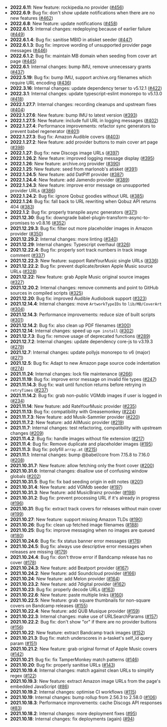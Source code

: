 - **2022.6.11**: New feature: rockipedia.no provider ([#456](https://github.com/ROpdebee/mb-userscripts/pull/456))
- **2022.6.9**: Bug fix: don't show update notifications when there are no new features ([#462](https://github.com/ROpdebee/mb-userscripts/pull/462))
- **2022.6.8**: New feature: update notifications ([#458](https://github.com/ROpdebee/mb-userscripts/pull/458))
- **2022.6.1.5**: Internal changes: redeploying because of earlier failure ([#449](https://github.com/ROpdebee/mb-userscripts/pull/449))
- **2022.6.1.4**: Bug fix: sanitise MBID in atisket seeder ([#447](https://github.com/ROpdebee/mb-userscripts/pull/447))
- **2022.6.1.3**: Bug fix: improve wording of unsupported provider page messages ([#446](https://github.com/ROpdebee/mb-userscripts/pull/446))
- **2022.6.1.2**: Bug fix: maintain MB domain when seeding from cover art page ([#445](https://github.com/ROpdebee/mb-userscripts/pull/445))
- **2022.6.1**: Internal changes: bump IMU, remove unnecessary grants ([#437](https://github.com/ROpdebee/mb-userscripts/pull/437))
- **2022.5.19**: Bug fix: bump IMU, support archive.org filenames which require URL encoding ([#436](https://github.com/ROpdebee/mb-userscripts/pull/436))
- **2022.3.16**: Internal changes: update dependency terser to v5.12.1 ([#422](https://github.com/ROpdebee/mb-userscripts/pull/422))
- **2022.3.1**: Internal changes: update typescript-eslint monorepo to v5.13.0 ([#418](https://github.com/ROpdebee/mb-userscripts/pull/418))
- **2022.1.27.7**: Internal changes: recording cleanups and upstream fixes ([#404](https://github.com/ROpdebee/mb-userscripts/pull/404))
- **2022.1.27.6**: New feature: bump IMU to latest version ([#393](https://github.com/ROpdebee/mb-userscripts/pull/393))
- **2022.1.27.5**: New feature: include full URL in logging messages ([#402](https://github.com/ROpdebee/mb-userscripts/pull/402))
- **2022.1.27.4**: Performance improvements: refactor sync generators to prevent babel regenerator ([#401](https://github.com/ROpdebee/mb-userscripts/pull/401))
- **2022.1.27.3**: Bug fix: Amazon Audible covers ([#403](https://github.com/ROpdebee/mb-userscripts/pull/403))
- **2022.1.27.2**: New feature: add provider buttons to main cover art page ([#398](https://github.com/ROpdebee/mb-userscripts/pull/398))
- **2022.1.27**: Bug fix: new Discogs image URLs ([#397](https://github.com/ROpdebee/mb-userscripts/pull/397))
- **2022.1.26.2**: New feature: improved logging message display ([#395](https://github.com/ROpdebee/mb-userscripts/pull/395))
- **2022.1.26**: New feature: archive.org provider ([#390](https://github.com/ROpdebee/mb-userscripts/pull/390))
- **2022.1.25**: New feature: seed from marlonob's atisket ([#391](https://github.com/ROpdebee/mb-userscripts/pull/391))
- **2022.1.24.5**: New feature: add DatPiff provider ([#387](https://github.com/ROpdebee/mb-userscripts/pull/387))
- **2022.1.24.4**: New feature: add Jamendo provider ([#389](https://github.com/ROpdebee/mb-userscripts/pull/389))
- **2022.1.24.3**: New feature: improve error message on unsupported provider URLs ([#386](https://github.com/ROpdebee/mb-userscripts/pull/386))
- **2022.1.24.2**: Bug fix: ignore Qobuz goodies without URL ([#385](https://github.com/ROpdebee/mb-userscripts/pull/385))
- **2022.1.24**: Bug fix: fall back to URL rewriting when Qobuz API returns 404 ([#383](https://github.com/ROpdebee/mb-userscripts/pull/383))
- **2022.1.2**: Bug fix: properly transpile async generators ([#371](https://github.com/ROpdebee/mb-userscripts/pull/371))
- **2021.12.30**: Bug fix: downgrade babel-plugin-transform-async-to-promises to v0.8.16 ([#352](https://github.com/ROpdebee/mb-userscripts/pull/352))
- **2021.12.29.3**: Bug fix: filter out more placeholder images in Amazon provider ([#350](https://github.com/ROpdebee/mb-userscripts/pull/350))
- **2021.12.29.2**: Internal changes: more linting ([#340](https://github.com/ROpdebee/mb-userscripts/pull/340))
- **2021.12.29**: Internal changes: Typescript overhaul ([#326](https://github.com/ROpdebee/mb-userscripts/pull/326))
- **2021.12.22.4**: Bug fix: properly sort track numbers in track image comment ([#337](https://github.com/ROpdebee/mb-userscripts/pull/337))
- **2021.12.22.3**: New feature: support RateYourMusic single URLs ([#336](https://github.com/ROpdebee/mb-userscripts/pull/336))
- **2021.12.22.2**: Bug fix: prevent duplicate/broken Apple Music source URLs ([#328](https://github.com/ROpdebee/mb-userscripts/pull/328))
- **2021.12.22**: New feature: grab Apple Music original source images ([#327](https://github.com/ROpdebee/mb-userscripts/pull/327))
- **2021.12.20.2**: Internal changes: remove comments and point to GitHub sources in compiled scripts ([#325](https://github.com/ROpdebee/mb-userscripts/pull/325))
- **2021.12.20**: Bug fix: improved Audible Audiobook support ([#323](https://github.com/ROpdebee/mb-userscripts/pull/323))
- **2021.12.14.4**: Internal changes: move `ArtworkTypeIDs` to `lib/MB/CoverArt` ([#304](https://github.com/ROpdebee/mb-userscripts/pull/304))
- **2021.12.14.3**: Performance improvements: reduce size of built scripts ([#301](https://github.com/ROpdebee/mb-userscripts/pull/301))
- **2021.12.14.2**: Bug fix: also clean up PDF filenames ([#300](https://github.com/ROpdebee/mb-userscripts/pull/300))
- **2021.12.14**: Internal changes: speed up `npm install` ([#302](https://github.com/ROpdebee/mb-userscripts/pull/302))
- **2021.12.7.3**: Bug fix: remove usage of deprecated functions ([#289](https://github.com/ROpdebee/mb-userscripts/pull/289))
- **2021.12.7.2**: Internal changes: update dependency core-js to v3.19.3 ([#279](https://github.com/ROpdebee/mb-userscripts/pull/279))
- **2021.12.7**: Internal changes: update pollyjs monorepo to v6 (major) ([#271](https://github.com/ROpdebee/mb-userscripts/pull/271))
- **2021.12.5**: Bug fix: Adapt to new Amazon page source code indentation ([#274](https://github.com/ROpdebee/mb-userscripts/pull/274))
- **2021.11.24**: Internal changes: lock file maintenance ([#266](https://github.com/ROpdebee/mb-userscripts/pull/266))
- **2021.11.19**: Bug fix: improve error message on invalid file types ([#247](https://github.com/ROpdebee/mb-userscripts/pull/247))
- **2021.11.14.3**: Bug fix: wait until function returns before retrying in `retryTimes` ([#237](https://github.com/ROpdebee/mb-userscripts/pull/237))
- **2021.11.14.2**: Bug fix: grab non-public VGMdb images if user is logged in ([#234](https://github.com/ROpdebee/mb-userscripts/pull/234))
- **2021.11.14**: New feature: add RateYourMusic provider ([#235](https://github.com/ROpdebee/mb-userscripts/pull/235))
- **2021.11.13**: Bug fix: compatibility with Greasemonkey ([#224](https://github.com/ROpdebee/mb-userscripts/pull/224))
- **2021.11.7.3**: New feature: add Musik-Sammler provider ([#220](https://github.com/ROpdebee/mb-userscripts/pull/220))
- **2021.11.7.2**: New feature: add AllMusic provider ([#219](https://github.com/ROpdebee/mb-userscripts/pull/219))
- **2021.11.7**: Internal changes: test refactoring, compatibility with upstream changes ([#209](https://github.com/ROpdebee/mb-userscripts/pull/209))
- **2021.11.4.2**: Bug fix: handle images without file extension ([#217](https://github.com/ROpdebee/mb-userscripts/pull/217))
- **2021.11.4**: Bug fix: Remove duplicate and placeholder images ([#195](https://github.com/ROpdebee/mb-userscripts/pull/195))
- **2021.11.3**: Bug fix: polyfill `array.at` ([#215](https://github.com/ROpdebee/mb-userscripts/pull/215))
- **2021.11.1**: Internal changes: bump @babel/core from 7.15.8 to 7.16.0 ([#208](https://github.com/ROpdebee/mb-userscripts/pull/208))
- **2021.10.31.7**: New feature: allow fetching only the front cover ([#200](https://github.com/ROpdebee/mb-userscripts/pull/200))
- **2021.10.31.6**: Internal changes: disallow use of confusing window globals ([#202](https://github.com/ROpdebee/mb-userscripts/pull/202))
- **2021.10.31.5**: Bug fix: fix bad seeding origin in edit notes ([#201](https://github.com/ROpdebee/mb-userscripts/pull/201))
- **2021.10.31.4**: New feature: add VGMdb seeder ([#197](https://github.com/ROpdebee/mb-userscripts/pull/197))
- **2021.10.31.3**: New feature: add MusicBrainz provider ([#198](https://github.com/ROpdebee/mb-userscripts/pull/198))
- **2021.10.31.2**: Bug fix: prevent processing URL if it's already in progress ([#196](https://github.com/ROpdebee/mb-userscripts/pull/196))
- **2021.10.31**: Bug fix: extract track covers for releases without main cover ([#199](https://github.com/ROpdebee/mb-userscripts/pull/199))
- **2021.10.27**: New feature: support missing Amazon TLDs ([#190](https://github.com/ROpdebee/mb-userscripts/pull/190))
- **2021.10.26**: Bug fix: clean up fetched image filenames ([#188](https://github.com/ROpdebee/mb-userscripts/pull/188))
- **2021.10.25**: Bug fix: improve messaging when no images are queued ([#180](https://github.com/ROpdebee/mb-userscripts/pull/180))
- **2021.10.24.6**: Bug fix: fix status banner error messages ([#176](https://github.com/ROpdebee/mb-userscripts/pull/176))
- **2021.10.24.5**: Bug fix: always use descriptive error messages when releases are missing ([#179](https://github.com/ROpdebee/mb-userscripts/pull/179))
- **2021.10.24.4**: Bug fix: don't throw error if Bandcamp release has no cover ([#178](https://github.com/ROpdebee/mb-userscripts/pull/178))
- **2021.10.24.3**: New feature: add Beatport provider ([#167](https://github.com/ROpdebee/mb-userscripts/pull/167))
- **2021.10.24.2**: New feature: add Soundcloud provider ([#166](https://github.com/ROpdebee/mb-userscripts/pull/166))
- **2021.10.24**: New feature: add Melon provider ([#164](https://github.com/ROpdebee/mb-userscripts/pull/164))
- **2021.10.23.2**: New feature: add 7digital provider ([#162](https://github.com/ROpdebee/mb-userscripts/pull/162))
- **2021.10.23**: Bug fix: properly decode URLs ([#163](https://github.com/ROpdebee/mb-userscripts/pull/163))
- **2021.10.22.6**: New feature: paste multiple links ([#160](https://github.com/ROpdebee/mb-userscripts/pull/160))
- **2021.10.22.5**: New feature: grab square thumbnails for non-square covers on Bandcamp releases ([#155](https://github.com/ROpdebee/mb-userscripts/pull/155))
- **2021.10.22.4**: New feature: add QUB Musique provider ([#159](https://github.com/ROpdebee/mb-userscripts/pull/159))
- **2021.10.22.3**: Internal changes: make use of URLSearchParams ([#157](https://github.com/ROpdebee/mb-userscripts/pull/157))
- **2021.10.22.2**: Bug fix: don't show "or" if there are no provider buttons ([#156](https://github.com/ROpdebee/mb-userscripts/pull/156))
- **2021.10.22**: New feature: extract Bandcamp track images ([#152](https://github.com/ROpdebee/mb-userscripts/pull/152))
- **2021.10.21.3**: Bug fix: match underscores in a-tasket's self_id query param ([#151](https://github.com/ROpdebee/mb-userscripts/pull/151))
- **2021.10.21.2**: New feature: grab original format of Apple Music covers ([#142](https://github.com/ROpdebee/mb-userscripts/pull/142))
- **2021.10.21**: Bug fix: fix TamperMonkey match patterns ([#146](https://github.com/ROpdebee/mb-userscripts/pull/146))
- **2021.10.20**: Bug fix: properly sanitise URLs ([#143](https://github.com/ROpdebee/mb-userscripts/pull/143))
- **2021.10.19.4**: Internal changes: match against clean URLs to simplify regex ([#122](https://github.com/ROpdebee/mb-userscripts/pull/122))
- **2021.10.19.3**: New feature: extract Amazon image URLs from the page's embedded JavaScript ([#86](https://github.com/ROpdebee/mb-userscripts/pull/86))
- **2021.10.19.2**: Internal changes: optimise CI workflows ([#115](https://github.com/ROpdebee/mb-userscripts/pull/115))
- **2021.10.19**: Internal changes: bump rollup from 2.56.3 to 2.58.0 ([#106](https://github.com/ROpdebee/mb-userscripts/pull/106))
- **2021.10.18.3**: Performance improvements: cache Discogs API responses ([#83](https://github.com/ROpdebee/mb-userscripts/pull/83))
- **2021.10.18.2**: Internal changes: more deployment fixes ([#95](https://github.com/ROpdebee/mb-userscripts/pull/95))
- **2021.10.18**: Internal changes: fix deployments (again) ([#94](https://github.com/ROpdebee/mb-userscripts/pull/94))

